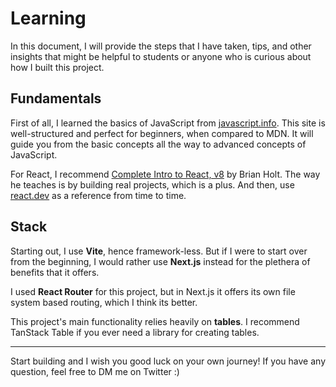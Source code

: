 # Learning

In this document, I will provide the steps that I have taken, tips, and other insights that might be helpful to students or anyone who is curious about how I built this project.

## Fundamentals

First of all, I learned the basics of JavaScript from [javascript.info](https://javascript.info). This site is well-structured and perfect for beginners, when compared to MDN. It will guide you from the basic concepts all the way to advanced concepts of JavaScript.

For React, I recommend [Complete Intro to React, v8](https://frontendmasters.com/courses/complete-react-v8/) by Brian Holt. The way he teaches is by building real projects, which is a plus. And then, use [react.dev](https://react.dev) as a reference from time to time.

## Stack

Starting out, I use __Vite__, hence framework-less. But if I were to start over from the beginning, I would rather use __Next.js__ instead for the plethera of benefits that it offers.

I used __React Router__ for this project, but in Next.js it offers its own file system based routing, which I think its better.

This project's main functionality relies heavily on __tables__. I recommend TanStack Table if you ever need a library for creating tables.

---

Start building and I wish you good luck on your own journey! If you have any question, feel free to DM me on Twitter :)
